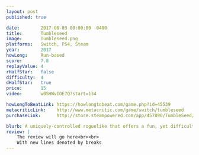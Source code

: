 ```yaml
---
layout: post
published: true

date:        2017-08-03 00:00:00 -0400
title:       Tumbleseed
image:       Tumbleseed.png
platforms:   Switch, PS4, Steam
year:        2017
howLong:     Run-based
score:       7.8
replayValue: 4
rHalfStar:   false
difficulty:  4
dHalfStar:   true
price:       15
video:       w0SHWvIOE7Q?start=134

howLongToBeatLink: https://howlongtobeat.com/game.php?id=45539
metacriticLink:    http://www.metacritic.com/game/switch/tumbleseed
purchaseLink:      http://store.steampowered.com/app/457890/TumbleSeed/

blurb: A uniquely-controlled roguelike that offers a fun, yet difficult, take on the genre, with a medium learning curve
review: |
    The review will go here<br><br>
    With new lines denoted by breaks
---
```

